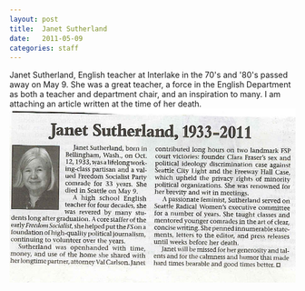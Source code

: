 ```yaml
---
layout: post
title:  Janet Sutherland
date:   2011-05-09
categories: staff
---
```

Janet Sutherland, English teacher at Interlake in the 70's and '80's passed away on May 9.  She was a great teacher, a force in the English Department as both a teacher and department chair, and an inspiration to many.  I am attaching an article written at the time of her death.
![obituary](/241166_1771058511999_6511222_o.jpg "obituary")